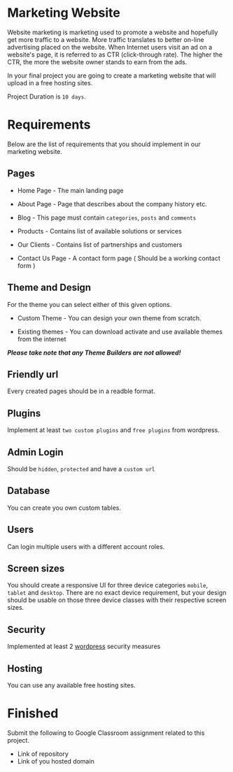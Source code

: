 # Marketing Website

Website marketing is marketing used to promote a website and hopefully get more traffic to a website. More traffic translates to better on-line advertising placed on the website. When Internet users visit an ad on a website's page, it is referred to as CTR (click-through rate). The higher the CTR, the more the website owner stands to earn from the ads.

In your final project you are going to create a marketing website that will upload in a free hosting sites. 

Project Duration is `10 days`.

# Requirements
Below are the list of requirements that you should implement in our marketing website.

## Pages

* Home Page - The main landing page

* About Page - Page that describes about the company history etc.

* Blog - This page must contain `categories`, `posts` and `comments`

* Products - Contains list of available solutions or services

* Our Clients - Contains list of partnerships and customers

* Contact Us Page - A contact form page ( Should be a working contact form )

  
## Theme and Design

For the theme you can select either of this given options.

* Custom Theme - You can design your own theme from scratch.

* Existing themes - You can download activate and use available themes from the internet

***Please take note that any Theme Builders are not allowed!***


## Friendly url
Every created pages should be in a readble format.

## Plugins
Implement at least `two custom plugins` and `free plugins` from wordpress.

## Admin Login
Should be `hidden`, `protected` and have a `custom url`

## Database 
You can create you own custom tables.

## Users
Can login multiple users with a different account roles.

## Screen sizes
You should create a responsive UI for three device categories `mobile`, `tablet` and `desktop`. There are no exact device requirement, but your design should be usable on those three device classes with their respective screen sizes.

## Security
Implemented at least 2 [wordpress](https://www.wpbeginner.com/wordpress-security/) security measures

## Hosting
You can use any available free hosting sites. 


# Finished
Submit the following to Google Classroom assignment related to this project.

* Link of repository
* Link of you hosted domain


